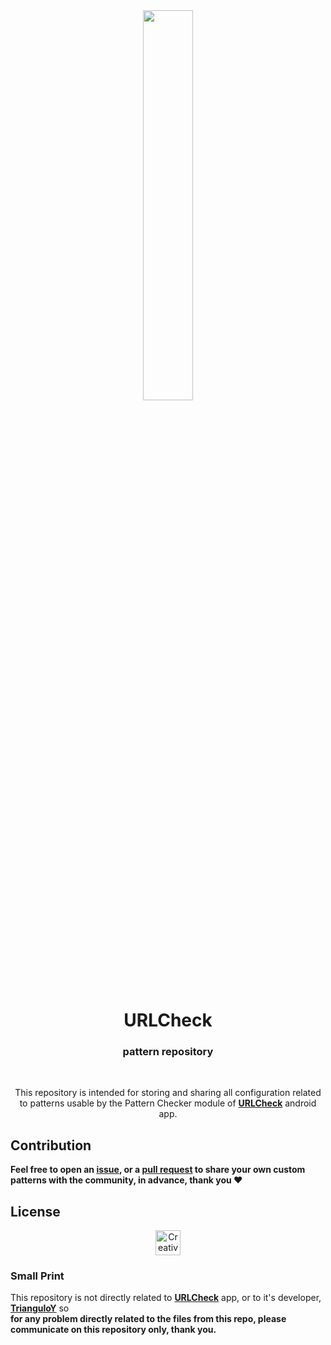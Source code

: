<!-- ---------- Header ---------- -->
<div align="center">

<img src="https://user-images.githubusercontent.com/36798218/196714411-4683c05e-ebaa-43a0-a08f-d41f8e00a087.png" width=40%>
<!-- Original image from https://korben.info/app/uploads/2020/09/korben20200417144706-524.jpg -->

# URLCheck
### pattern repository
</div>

<br>
<!-- ---------- Description ---------- -->
<div align="center">

This repository is intended for storing and sharing all configuration related  
to patterns usable by the Pattern Checker module of [**URLCheck**](https://github.com/TrianguloY/UrlChecker) android app.

</div>

<!-- ---------- Contribution ---------- -->
## Contribution

**Feel free to open an [**issue**](https://github.com/Raj9039852537/urlChecker-patternchecker-config/issues/new), or a [**pull request**](https://help.github.com/articles/about-pull-requests/) to share your own custom patterns with the community, in advance, thank you :heart:**

<!-- ---------- License ---------- -->

## License

<div align="center">

[<img src="https://mirrors.creativecommons.org/presskit/buttons/88x31/png/by.png"
alt="Creative Commons Attribution 4.0 International"
height="40">](http://creativecommons.org/licenses/by/4.0/)

</div>

<!-- ---------- Small Print ---------- -->
### Small Print

This repository is not directly related to [**URLCheck**](https://github.com/TrianguloY/UrlChecker) app, or to it's developer, [**TrianguloY**](https://github.com/TrianguloY) so \
**for any problem directly related to the files from this repo, please communicate on this repository only, thank you.**
